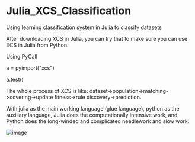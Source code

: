 # Julia_XCS_Classification
Using learning classification system in Julia to classify datasets

After downloading XCS in Julia, you can try that to make sure you can use XCS in Julia from Python.

Using PyCall

a = pyimport("xcs")

a.test()

The whole process of XCS is like: dataset->population->matching->covering->update fitness->rule discovery->prediction.

With julia as the main working language (glue language), python as the auxiliary language, Julia does the computationally intensive work, and Python does the long-winded and complicated needlework and slow work.

![image](https://user-images.githubusercontent.com/100655843/182500392-f2a14a43-7c96-46a4-9e15-445e4d5292d9.png)

